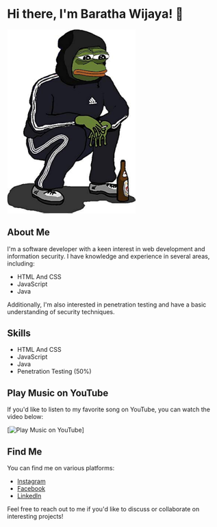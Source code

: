 # Hi there, I'm Baratha Wijaya! 👋

<img src="https://github.com/jexpl12/README.md/blob/main/kodok.jpg" alt="Gambar Kodok" width="300">

## About Me


I'm a software developer with a keen interest in web development and information security. I have knowledge and experience in several areas, including:

- HTML And CSS
- JavaScript
- Java

Additionally, I'm also interested in penetration testing and have a basic understanding of security techniques.

## Skills

- HTML And CSS
- JavaScript
- Java
- Penetration Testing (50%)

## Play Music on YouTube

If you'd like to listen to my favorite song on YouTube, you can watch the video below:

[![Play Music on YouTube](https://www.youtube.com/watch?v=UA_6eUZBpcs)]
<br />

## Find Me

You can find me on various platforms:

- [Instagram](https://www.instagram.com/barathawijaya3/)
- [Facebook](https://www.facebook.com/barata.wka)
- [LinkedIn](https://id.linkedin.com/barathawka)

Feel free to reach out to me if you'd like to discuss or collaborate on interesting projects!
